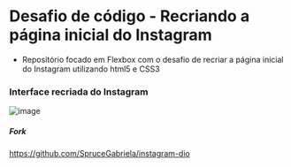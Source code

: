 # Desafio de código - Recriando a página inicial do Instagram

- Repositório focado em Flexbox com o desafio de recriar a página inicial do Instagram utilizando html5 e CSS3

### Interface recriada do Instagram 

![image](https://user-images.githubusercontent.com/107450743/177050986-6acf04f6-91fb-448e-b1b1-a87caf484fa8.png)

##### Fork

https://github.com/SpruceGabriela/instagram-dio
